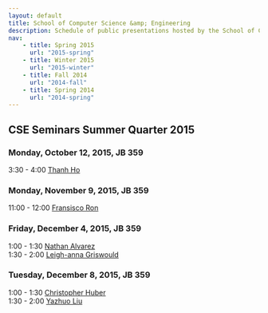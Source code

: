 ```yaml
---
layout: default
title: School of Computer Science &amp; Engineering
description: Schedule of public presentations hosted by the School of CSE.
nav:
    - title: Spring 2015
      url: "2015-spring"
    - title: Winter 2015
      url: "2015-winter"
    - title: Fall 2014
      url: "2014-fall"
    - title: Spring 2014
      url: "2014-spring"
---
```


## CSE Seminars __Summer Quarter 2015__

### Monday, October 12, 2015, JB 359

  3:30 -  4:00 [Thanh Ho](2015-fall/thanh-ho.pdf) <br>

### Monday, November 9, 2015, JB 359

 11:00 - 12:00 [Fransisco Ron](2015-fall/fransisco-ron.pdf) <br>

### Friday, December 4, 2015, JB 359

  1:00 -  1:30 [Nathan Alvarez](2015-fall/nathan-alvarez.pdf) <br>
  1:30 -  2:00 [Leigh-anna Griswould](2015-fall/leigh-anna-griswould.pdf) <br>

### Tuesday, December 8, 2015, JB 359

  1:00 -  1:30 [Christopher Huber](2015-fall/christopher-huber.pdf) <br>
  1:30 -  2:00 [Yazhuo Liu](2015-fall/yazhuo-liu.pdf) <br>

